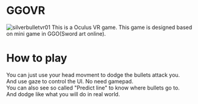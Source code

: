 # GGOVR
![silverbulletvr01](https://cloud.githubusercontent.com/assets/4668381/24826886/42e22a62-1c7b-11e7-8634-19660987016d.jpg)
This is a Oculus VR game.
This game is designed based on mini game in GGO(Sword art online).   

# How to play
You can just use your head movment to dodge the bullets attack you.   
And use gaze to control the UI. No need gamepad.   
You can also see so called "Predict line" to know where bullets go to.   
And dodge like what you will do in real world.   
